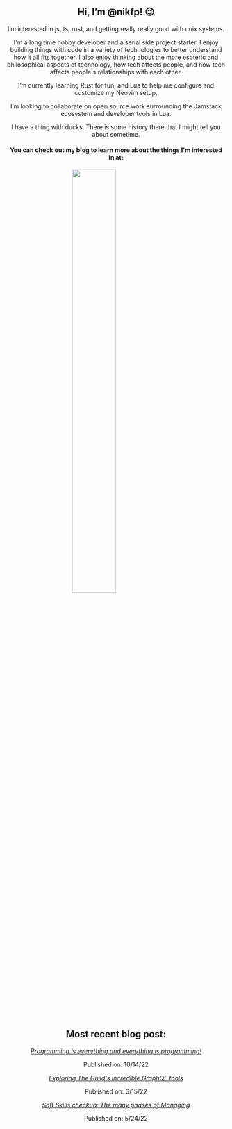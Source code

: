 <h2 align="center">Hi, I’m @nikfp! 😉</h2>
<p align="center">I’m interested in js, ts, rust, and getting really really good with unix systems.</p>

<p align="center">I'm a long time hobby developer and a serial side project starter. I enjoy building things with code in a variety of technologies to better understand how it all fits together. I also enjoy thinking about the more esoteric and philosophical aspects of technology, how tech affects people, and how tech affects people's relationships with each other.</p>   

<p align="center">I’m currently learning Rust for fun, and Lua to help me configure and customize my Neovim setup.</p>

<p align="center">I’m looking to collaborate on open source work surrounding the Jamstack ecosystem and developer tools in Lua. </p>

<p align="center">I have a thing with ducks. There is some history there that I might tell you about sometime.</p> 

<h4 align="center">You can check out my blog to learn more about the things I'm interested in at:</h4>

<p align="center" style="width: 80%;">
<a href="https://blog.nikfp.com">
<img src="https://user-images.githubusercontent.com/46945607/197637655-02e41982-3c60-4ded-9477-2d99ec7d916d.png" width="50%"/>
</a>
</p>

<h2 align="center">Most recent blog post:</h2>
<!-- BLOGPOSTS:START --><div align="center"><p><em><a href=https://blog.nikfp.com/programming-is-everything-and-everything-is-programming>Programming is everything and everything is programming!</a></em></p><p>Published on: 10/14/22</p></div><div align="center"><p><em><a href=https://blog.nikfp.com/exploring-the-guilds-incredible-graphql-tools>Exploring The Guild&#39;s incredible GraphQL tools</a></em></p><p>Published on: 6/15/22</p></div><div align="center"><p><em><a href=https://blog.nikfp.com/soft-skills-checkup-the-many-phases-of-managing>Soft Skills checkup: The many phases of Managing</a></em></p><p>Published on: 5/24/22</p></div><!-- BLOGPOSTS:END -->
